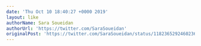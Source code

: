 ```yaml
---
date: 'Thu Oct 10 18:40:27 +0000 2019'
layout: like
authorName: Sara Soueidan
authorUrl: 'https://twitter.com/SaraSoueidan'
originalPost: 'https://twitter.com/SaraSoueidan/status/1182365292460236800'
---
```

